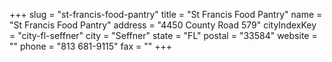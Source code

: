 +++
slug = "st-francis-food-pantry"
title = "St Francis Food Pantry"
name = "St Francis Food Pantry"
address = "4450 County Road 579"
cityIndexKey = "city-fl-seffner"
city = "Seffner"
state = "FL"
postal = "33584"
website = ""
phone = "813 681-9115"
fax = ""
+++
